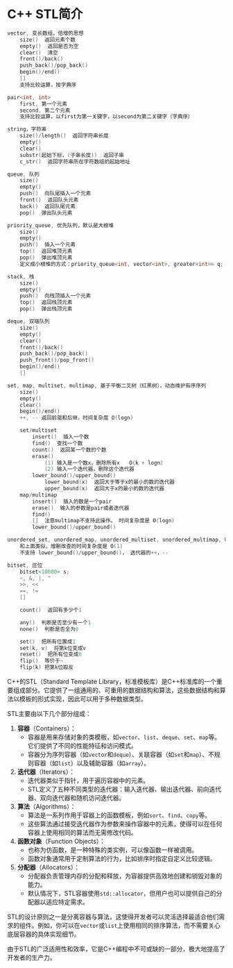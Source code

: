 # C++ STL简介

```c++
vector, 变长数组，倍增的思想
    size()  返回元素个数
    empty()  返回是否为空
    clear()  清空
    front()/back()
    push_back()/pop_back()
    begin()/end()
    []
    支持比较运算，按字典序

pair<int, int>
    first, 第一个元素
    second, 第二个元素
    支持比较运算，以first为第一关键字，以second为第二关键字（字典序）

string，字符串
    size()/length()  返回字符串长度
    empty()
    clear()
    substr(起始下标，(子串长度))  返回子串
    c_str()  返回字符串所在字符数组的起始地址

queue, 队列
    size()
    empty()
    push()  向队尾插入一个元素
    front()  返回队头元素
    back()  返回队尾元素
    pop()  弹出队头元素

priority_queue, 优先队列，默认是大根堆
    size()
    empty()
    push()  插入一个元素
    top()  返回堆顶元素
    pop()  弹出堆顶元素
    定义成小根堆的方式：priority_queue<int, vector<int>, greater<int>> q;

stack, 栈
    size()
    empty()
    push()  向栈顶插入一个元素
    top()  返回栈顶元素
    pop()  弹出栈顶元素

deque, 双端队列
    size()
    empty()
    clear()
    front()/back()
    push_back()/pop_back()
    push_front()/pop_front()
    begin()/end()
    []

set, map, multiset, multimap, 基于平衡二叉树（红黑树），动态维护有序序列
    size()
    empty()
    clear()
    begin()/end()
    ++, -- 返回前驱和后继，时间复杂度 O(logn)

    set/multiset
        insert()  插入一个数
        find()  查找一个数
        count()  返回某一个数的个数
        erase()
            (1) 输入是一个数x，删除所有x   O(k + logn)
            (2) 输入一个迭代器，删除这个迭代器
        lower_bound()/upper_bound()
            lower_bound(x)  返回大于等于x的最小的数的迭代器
            upper_bound(x)  返回大于x的最小的数的迭代器
    map/multimap
        insert()  插入的数是一个pair
        erase()  输入的参数是pair或者迭代器
        find()
        []  注意multimap不支持此操作。 时间复杂度是 O(logn)
        lower_bound()/upper_bound()

unordered_set, unordered_map, unordered_multiset, unordered_multimap, 哈希表
    和上面类似，增删改查的时间复杂度是 O(1)
    不支持 lower_bound()/upper_bound()， 迭代器的++，--

bitset, 圧位
    bitset<10000> s;
    ~, &, |, ^
    >>, <<
    ==, !=
    []

    count()  返回有多少个1

    any()  判断是否至少有一个1
    none()  判断是否全为0

    set()  把所有位置成1
    set(k, v)  将第k位变成v
    reset()  把所有位变成0
    flip()  等价于~
    flip(k) 把第k位取反
```

C++的STL（Standard Template Library，标准模板库）是C++标准库的一个重要组成部分。它提供了一组通用的、可重用的数据结构和算法，这些数据结构和算法以模板的形式实现，因此可以用于多种数据类型。

STL主要由以下几个部分组成：

1. **容器**（Containers）：
   - 容器是用来存储对象的类模板，如`vector`、`list`、`deque`、`set`、`map`等。它们提供了不同的性能特征和访问模式。
   - 容器分为序列容器（如`vector`和`deque`）、关联容器（如`set`和`map`）、不规则容器（如`list`）以及辅助容器（如`array`）。
2. **迭代器**（Iterators）：
   - 迭代器类似于指针，用于遍历容器中的元素。
   - STL定义了五种不同类型的迭代器：输入迭代器、输出迭代器、前向迭代器、双向迭代器和随机访问迭代器。
3. **算法**（Algorithms）：
   - 算法是一系列作用于容器上的函数模板，例如`sort`、`find`、`copy`等。
   - 这些算法通过接受迭代器作为参数来操作容器中的元素，使得可以在任何容器上使用相同的算法而无需修改代码。
4. **函数对象**（Function Objects）：
   - 也称为仿函数，是一种特殊的类实例，可以像函数一样被调用。
   - 函数对象通常用于定制算法的行为，比如排序时指定自定义比较逻辑。
5. **分配器**（Allocators）：
   - 分配器负责管理内存的分配和释放，为容器提供高效地创建和销毁对象的能力。
   - 默认情况下，STL容器使用`std::allocator`，但用户也可以提供自己的分配器以适应特定需求。

STL的设计原则之一是分离容器与算法，这使得开发者可以灵活选择最适合他们需求的组件。例如，你可以在`vector`或`list`上使用相同的排序算法，而不需要关心底层容器的具体实现细节。

由于STL的广泛适用性和效率，它是C++编程中不可或缺的一部分，极大地提高了开发者的生产力。